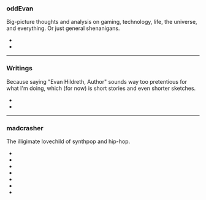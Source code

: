 ### oddEvan ###

Big-picture thoughts and analysis on gaming, technology, life,
the universe, and everything. Or just general shenanigans.
          
- [<i class="fa fa-link" title="oddEvan.com"></i>](http://www.oddevan.com/)
- [<i class="fa fa-twitter" title="oddevan.com on Twitter"></i>](https://twitter.com/oddevandotcom)

---

### Writings ###

Because saying "Evan Hildreth, Author" sounds way too pretentious for what
I'm doing, which (for now) is short stories and even shorter sketches.

- [<i class="fa fa-tumblr" title="My writing blog"></i>](http://plotholefragments.tumblr.com/)
- [<i class="fa fa-download" title="Download free ebooks on NoiseTrade Books"></i>](http://books.noisetrade.com/oddevan)

---

### madcrasher ###

The illigimate lovechild of synthpop and hip-hop.

- [<i class="fa fa-link" title="madcrasher.com"></i>](http://www.madcrasher.com/)
- [<i class="fa fa-twitter" title="madcrasher on Twitter"></i>](https://twitter.com/madcrasher)
- [<i class="fa fa-youtube-play" title="madcrasher on YouTube"></i>](http://www.youtube.com/madcrasher/)
- [<i class="fa fa-spotify" title="madcrasher on Spotify"></i>](https://play.spotify.com/artist/7HYyHQv7wvfByF2692MujM)
- [<i class="fa fa-apple" title="madcrasher on Apple Music"></i>](https://itunes.apple.com/us/artist/madcrasher/id302831428)
- [<i class="fa fa-bandcamp" title="madcrasher on bandcamp"></i>](http://music.madcrasher.com/)
- [<i class="fa fa-download" title="Download free madcrasher on NoiseTrade"></i>](http://www.noisetrade.com/madcrasher)
